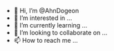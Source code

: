 - 👋 Hi, I’m @AhnDogeon
- 👀 I’m interested in ...
- 🌱 I’m currently learning ...
- 💞️ I’m looking to collaborate on ...
- 📫 How to reach me ...

<!---
AhnDogeon/AhnDogeon is a ✨ special ✨ repository because its `README.md` (this file) appears on your GitHub profile.
You can click the Preview link to take a look at your changes.
--->
